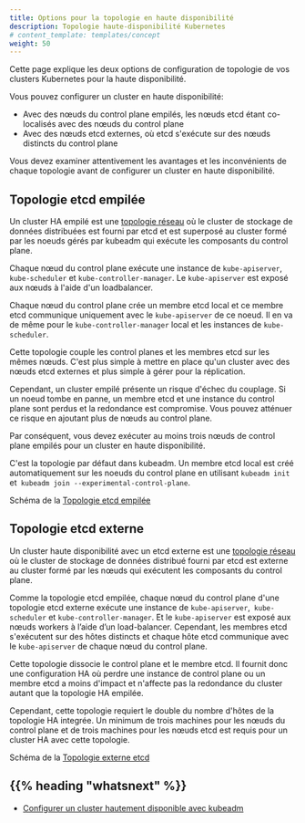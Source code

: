 ```yaml
---
title: Options pour la topologie en haute disponibilité
description: Topologie haute-disponibilité Kubernetes
# content_template: templates/concept
weight: 50
---
```


<!-- overview -->

Cette page explique les deux options de configuration de topologie de vos clusters Kubernetes
pour la haute disponibilité.

Vous pouvez configurer un cluster en haute disponibilité:

- Avec des nœuds du control plane empilés, les nœuds etcd étant co-localisés avec des nœuds du control plane
- Avec des nœuds etcd externes, où etcd s'exécute sur des nœuds distincts du control plane

Vous devez examiner attentivement les avantages et les inconvénients de chaque topologie avant
de configurer un cluster en haute disponibilité.


<!-- body -->

## Topologie etcd empilée

Un cluster HA empilé est une [topologie réseau](https://fr.wikipedia.org/wiki/Topologie_de_r%C3%A9seau)
où le cluster de stockage de données distribuées est fourni par etcd et est superposé au
cluster formé par les noeuds gérés par kubeadm qui exécute les composants du control plane.

Chaque nœud du control plane exécute une instance de `kube-apiserver`,` kube-scheduler` et
`kube-controller-manager`.
Le `kube-apiserver` est exposé aux nœuds à l'aide d'un loadbalancer.

Chaque nœud du control plane crée un membre etcd local et ce membre etcd communique uniquement avec
le `kube-apiserver` de ce noeud. Il en va de même pour le `kube-controller-manager` local
et les instances de `kube-scheduler`.

Cette topologie couple les control planes et les membres etcd sur les mêmes nœuds. C'est
plus simple à mettre en place qu'un cluster avec des nœuds etcd externes et plus simple à
gérer pour la réplication.

Cependant, un cluster empilé présente un risque d'échec du couplage. Si un noeud tombe en panne,
un membre etcd et une instance du control plane sont perdus et la redondance est compromise. Vous
pouvez atténuer ce risque en ajoutant plus de nœuds au control plane.

Par conséquent, vous devez exécuter au moins trois nœuds de control plane empilés pour un cluster
en haute disponibilité.

C'est la topologie par défaut dans kubeadm. Un membre etcd local est créé automatiquement
sur les noeuds du control plane en utilisant `kubeadm init` et` kubeadm join --experimental-control-plane`.

Schéma de la [Topologie etcd empilée](/images/kubeadm/kubeadm-ha-topology-stacked-etcd.svg)

## Topologie etcd externe

Un cluster haute disponibilité avec un etcd externe est une
[topologie réseau](https://fr.wikipedia.org/wiki/Topologie_de_r%C3%A9seau) où le cluster de stockage de données
distribué fourni par etcd est externe au cluster formé par les nœuds qui exécutent les composants
du control plane.

Comme la topologie etcd empilée, chaque nœud du control plane d'une topologie etcd externe exécute
une instance de `kube-apiserver`,` kube-scheduler` et `kube-controller-manager`. Et le `kube-apiserver`
est exposé aux nœuds workers à l’aide d’un load-balancer. Cependant, les membres etcd s'exécutent sur
des hôtes distincts et chaque hôte etcd communique avec le `kube-apiserver` de chaque nœud du control plane.

Cette topologie dissocie le control plane et le membre etcd. Il fournit donc une configuration HA où
perdre une instance de control plane ou un membre etcd a moins d'impact et n'affecte pas la redondance du
cluster autant que la topologie HA empilée.

Cependant, cette topologie requiert le double du nombre d'hôtes de la topologie HA integrée.
Un minimum de trois machines pour les nœuds du control plane et de trois machines
 pour les nœuds etcd est requis pour un cluster HA avec cette topologie.

Schéma de la [Topologie externe etcd](/images/kubeadm/kubeadm-ha-topology-external-etcd.svg)



## {{% heading "whatsnext" %}}


- [Configurer un cluster hautement disponible avec kubeadm](/docs/setup/independent/high-availability/)


